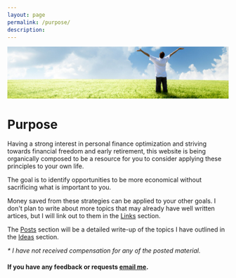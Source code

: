 ```yaml
---
layout: page
permalink: /purpose/
description:  
---
```


![Show me the Money](/images/Moneybanner.jpg "Show me the Money Screenshot")

# Purpose

Having a strong interest in personal finance optimization and striving towards financial freedom and early retirement, this website is being organically composed to be a resource for you to consider applying these principles to your own life.

The goal is to identify opportunities to be more economical without sacrificing what is important to you.

Money saved from these strategies can be applied to your other goals.  I don't plan to write about more topics that may already have well written artices, but I will link out to them in the [Links](/links/) section.

The [Posts](/) section will be a detailed write-up of the topics I have outlined in the [Ideas](/ideas/) section.

*\* I have not received compensation for any of the posted material.*


#### If you have any feedback or requests [email me](mailto:contact@frugaldime.com).
